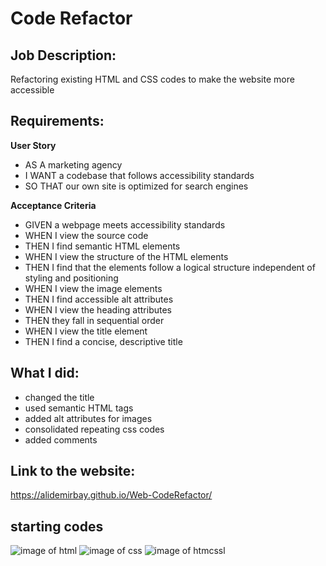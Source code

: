 # Code Refactor

## Job Description:

Refactoring existing HTML and CSS codes to make the website more accessible

## Requirements:

**User Story**

- AS A marketing agency
- I WANT a codebase that follows accessibility standards
- SO THAT our own site is optimized for search engines

**Acceptance Criteria**

- GIVEN a webpage meets accessibility standards
- WHEN I view the source code
- THEN I find semantic HTML elements
- WHEN I view the structure of the HTML elements
- THEN I find that the elements follow a logical structure independent of styling and positioning
- WHEN I view the image elements
- THEN I find accessible alt attributes
- WHEN I view the heading attributes
- THEN they fall in sequential order
- WHEN I view the title element
- THEN I find a concise, descriptive title

## What I did:

- changed the title
- used semantic HTML tags
- added alt attributes for images
- consolidated repeating css codes
- added comments

## Link to the website:

https://alidemirbay.github.io/Web-CodeRefactor/

## starting codes

![image of html](images/html.png)
![image of css](images/css1.png)
![image of htmcssl](images/css2.png)
